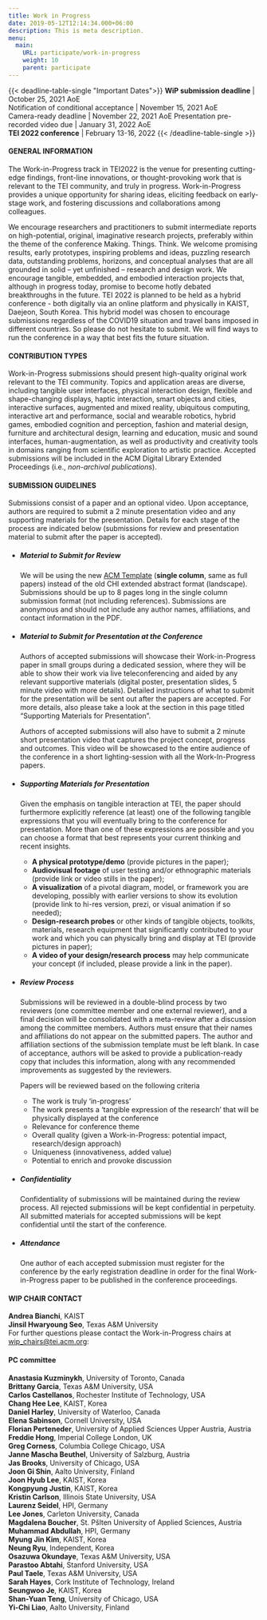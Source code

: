 ```yaml
---
title: Work in Progress
date: 2019-05-12T12:14:34.000+06:00
description: This is meta description.
menu:
  main:
    URL: participate/work-in-progress
    weight: 10
    parent: participate
---
```


{{< deadline-table-single "Important Dates">}}
**WiP submission deadline** | October 25, 2021 AoE  
Notification of conditional acceptance | November 15, 2021 AoE  
Camera-ready deadline | November 22, 2021 AoE
Presentation pre-recorded video due | January 31, 2022 AoE  
**TEI 2022 conference** | February 13-16, 2022
{{< /deadline-table-single >}}

#### GENERAL INFORMATION

The Work-in-Progress track in TEI2022 is the venue for presenting cutting-edge findings, front-line innovations, or thought-provoking work that is relevant to the TEI community, and truly in progress. Work-in-Progress provides a unique opportunity for sharing ideas, eliciting feedback on early-stage work, and fostering discussions and collaborations among colleagues.

We encourage researchers and practitioners to submit intermediate reports on high-potential, original, imaginative research projects, preferably within the theme of the conference Making. Things. Think. We welcome promising results, early prototypes, inspiring problems and ideas, puzzling research data, outstanding problems, horizons, and conceptual analyses that are all grounded in solid – yet unfinished – research and design work. We encourage tangible, embedded, and embodied interaction projects that, although in progress today, promise to become hotly debated breakthroughs in the future.
TEI 2022 is planned to be held as a hybrid conference - both digitally via an online platform and physically in KAIST, Daejeon, South Korea. This hybrid model was chosen to encourage submissions regardless of the COVID19 situation and travel bans imposed in different countries. So please do not hesitate to submit. We will find ways to run the conference in a way that best fits the future situation.

#### CONTRIBUTION TYPES

Work-in-Progress submissions should present high-quality original work relevant to the TEI community. Topics and application areas are diverse, including tangible user interfaces, physical interaction design, flexible and shape-changing displays, haptic interaction, smart objects and cities, interactive surfaces, augmented and mixed reality, ubiquitous computing, interactive art and performance, social and wearable robotics, hybrid games, embodied cognition and perception, fashion and material design, furniture and architectural design, learning and education, music and sound interfaces, human-augmentation, as well as productivity and creativity tools in domains ranging from scientific exploration to artistic practice. Accepted submissions will be included in the ACM Digital Library Extended Proceedings (i.e., _non-archival publications_).

#### SUBMISSION GUIDELINES

Submissions consist of a paper and an optional video. Upon acceptance, authors are required to submit a 2 minute presentation video and any supporting materials for the presentation. Details for each stage of the process are indicated below (submissions for review and presentation material to submit after the paper is accepted).

- ##### **Material to Submit for Review**

  We will be using the new [ACM Template](https://www.acm.org/publications/taps/word-template-workflow) (**single column**, same as full papers) instead of the old CHI extended abstract format (landscape). Submissions should be up to 8 pages long in the single column submission format (not including references). Submissions are anonymous and should not include any author names, affiliations, and contact information in the PDF.

- ##### **Material to Submit for Presentation at the Conference**

  Authors of accepted submissions will showcase their Work-in-Progress paper in small groups during a dedicated session, where they will be able to show their work via live teleconferencing and aided by any relevant supportive materials (digital poster, presentation slides, 5 minute video with more details). Detailed instructions of what to submit for the presentation will be sent out after the papers are accepted. For more details, also please take a look at the section in this page titled “Supporting Materials for Presentation”.

  Authors of accepted submissions will also have to submit a 2 minute short presentation video that captures the project concept, progress and outcomes. This video will be showcased to the entire audience of the conference in a short lighting-session with all the Work-In-Progress papers.

- ##### **Supporting Materials for Presentation**

  Given the emphasis on tangible interaction at TEI, the paper should furthermore explicitly reference (at least) one of the following tangible expressions that you will eventually bring to the conference for presentation. More than one of these expressions are possible and you can choose a format that best represents your current thinking and recent insights.

  - **A physical prototype/demo** (provide pictures in the paper);
  - **Audiovisual footage** of user testing and/or ethnographic materials (provide link or video stills in the paper);
  - **A visualization** of a pivotal diagram, model, or framework you are developing, possibly with earlier versions to show its evolution (provide link to hi-res version, prezi, or visual animation if so needed);
  - **Design-research probes** or other kinds of tangible objects, toolkits, materials, research equipment that significantly contributed to your work and which you can physically bring and display at TEI (provide pictures in paper);
  - **A video of your design/research process** may help communicate your concept (if included, please provide a link in the paper).

- ##### **Review Process**

  Submissions will be reviewed in a double-blind process by two reviewers (one committee member and one external reviewer), and a final decision will be consolidated with a meta-review after a discussion among the committee members. Authors must ensure that their names and affiliations do not appear on the submitted papers. The author and affiliation sections of the submission template must be left blank. In case of acceptance, authors will be asked to provide a publication-ready copy that includes this information, along with any recommended improvements as suggested by the reviewers.

  Papers will be reviewed based on the following criteria

  - The work is truly ‘in-progress’
  - The work presents a ‘tangible expression of the research’ that will be physically displayed at the conference

  * Relevance for conference theme
  * Overall quality (given a Work-in-Progress: potential impact, research/design approach)
  * Uniqueness (innovativeness, added value)
  * Potential to enrich and provoke discussion

* ##### **Confidentiality**
  Confidentiality of submissions will be maintained during the review process. All rejected submissions will be kept confidential in perpetuity. All submitted materials for accepted submissions will be kept confidential until the start of the conference.

- ##### **Attendance**
  One author of each accepted submission must register for the conference by the early registration deadline in order for the final Work-in-Progress paper to be published in the conference proceedings.

#### WIP CHAIR CONTACT

**Andrea Bianchi**, KAIST  
**Jinsil Hwaryoung Seo**, Texas A&M University  
For further questions please contact the Work-in-Progress chairs at <wip_chairs@tei.acm.org>:

#### PC committee

**Anastasia Kuzminykh**, University of Toronto, Canada  
**Brittany Garcia**, Texas A&M University, USA  
**Carlos Castellanos**, Rochester Institute of Technology, USA  
**Chang Hee Lee**, KAIST, Korea  
**Daniel Harley**, University of Waterloo, Canada  
**Elena Sabinson**, Cornell University, USA  
**Florian Perteneder**, University of Applied Sciences Upper Austria, Austria  
**Freddie Hong**, Imperial College London, UK  
**Greg Corness**, Columbia College Chicago, USA  
**Janne Mascha Beuthel**, University of Salzburg, Austria  
**Jas Brooks**, University of Chicago, USA  
**Joon Gi Shin**, Aalto University, Finland  
**Joon Hyub Lee**, KAIST, Korea  
**Kongpyung Justin**, KAIST, Korea  
**Kristin Carlson**, Illinois State University, USA  
**Laurenz Seidel**, HPI, Germany  
**Lee Jones**, Carleton University, Canada  
**Magdalena Boucher**, St. Pšlten University of Applied Sciences, Austria  
**Muhammad Abdullah**, HPI, Germany  
**Myung Jin Kim**, KAIST, Korea  
**Neung Ryu**, Independent, Korea  
**Osazuwa Okundaye**, Texas A&M University, USA  
**Parastoo Abtahi**, Stanford University, USA  
**Paul Taele**, Texas A&M University, USA  
**Sarah Hayes**, Cork Institute of Technology, Ireland  
**Seungwoo Je**, KAIST, Korea  
**Shan-Yuan Teng**, University of Chicago, USA  
**Yi-Chi Liao**, Aalto University, Finland
